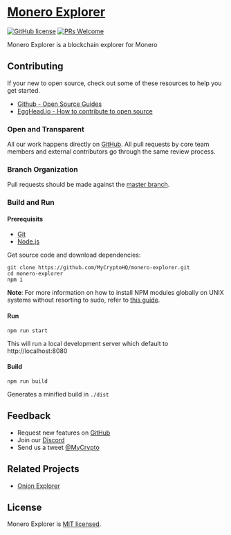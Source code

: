 # [Monero Explorer]()

[![GitHub license](https://img.shields.io/badge/license-MIT-blue.svg)](https://circleci.com/gh/facebook/react) [![PRs Welcome](https://img.shields.io/badge/PRs-welcome-brightgreen.svg)](https://reactjs.org/docs/how-to-contribute.html#your-first-pull-request)

Monero Explorer is a blockchain explorer for Monero

## Contributing

If your new to open source, check out some of these resources to help you get started.
- [Github - Open Source Guides ](https://opensource.guide)
- [EggHead.io - How to contribute to open source](https://egghead.io/courses/how-to-contribute-to-an-open-source-project-on-github?utm_content=buffer1fee7&utm_medium=social&utm_source=twitter.com&utm_campaign=buffer)

### Open and Transparent

All our work happens directly on [GitHub](https://github.com/MyCryptoHQ/monero-explorer). All pull requests by core team members and external contributors go through the same review process.

### Branch Organization 

Pull requests should be made against the [master branch](https://github.com/MyCryptoHQ/monero-explorer/tree/master). 

### Build and Run

#### Prerequisits

- [Git](https://git-scm.com/)
- [Node.js](https://nodejs.org/en/)

Get source code and download dependencies:

```
git clone https://github.com/MyCryptoHQ/monero-explorer.git
cd monero-explorer
npm i
```

__Note__: For more information on how to install NPM modules globally on UNIX systems without resorting to sudo, refer to [this guide](http://www.johnpapa.net/how-to-use-npm-global-without-sudo-on-osx/).

#### Run


`npm run start`

This will run a local development server which default to http://localhost:8080

#### Build 

`npm run build`

Generates a minified build in `./dist`

## Feedback

* Request new features on [GitHub](https://github.com/MyCryptoHQ/monero-explorer/issues?q=is%3Aissue+is%3Aopen+sort%3Aupdated-desc)
* Join our [Discord](https://discord.gg/hGV8C5c)
* Send us a tweet [@MyCrypto](https://twitter.com/mycrypto?lang=en)

## Related Projects

* [Onion Explorer](https://github.com/moneroexamples/onion-monero-blockchain-explorer)

## License

Monero Explorer is [MIT licensed]().
